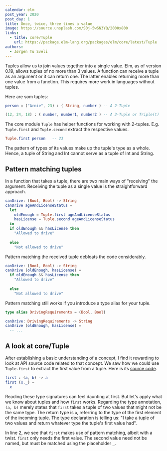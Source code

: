 ```yaml
---
calendar: elm
post_year: 2020
post_day: 1
title: Once, twice, three times a value
image: https://source.unsplash.com/S0j-5wSN3YQ/2000x800
links:
  - title: core/Tuple
    url: https://package.elm-lang.org/packages/elm/core/latest/Tuple
authors:
  - Jørgen Tu Sveli
---
```

Tuples allow us to join values together into a single value. Elm, as of version 0.19, allows tuples of no more than 3 values. A function can receive a tuple as an argument or it can return one. The latter enables returning more than one value from a function. This requires more work in languages without tuples. 

Here are som tuples:

```elm
person = ("Arnie", 23) : ( String, number ) -- A 2-Tuple

(12, 24, 18) : ( number, number1, number2 ) -- A 3-Tuple or Triple(t)
```

The core module `Tuple` has helper functions for working with 2-tuples. E.g. `Tuple.first` and `Tuple.second` extract the respective values. 

```elm
Tuple.first person   -- 23
```

The pattern of types of its values make up the tuple's type as a whole. Hence, a tuple of String and Int cannot serve as a tuple of Int and String.

## Pattern matching tuples

In a function that takes a tuple, there are two main ways of "receiving" the argument. Receiving the tuple as a single value is the straightforward approach.

```elm
canDrive: (Bool, Bool) -> String
canDrive ageAndLicenseStatus =
  let 
    oldEnough = Tuple.first ageAndLicenseStatus
    hasLicense = Tuple.second ageAndLicenseStatus
  in
  if oldEnough && hasLicense then
    "Allowed to drive"
    
  else
    "Not allowed to drive"
```

Pattern matching the received tuple debloats the code considerably.

```elm
canDrive: (Bool, Bool) -> String
canDrive (oldEnough, hasLicense) =
  if oldEnough && hasLicense then
    "Allowed to drive"
    
  else
    "Not allowed to drive"
```

Pattern matching still works if you introduce a type alias for your tuple.

```elm
type alias DrivingRequirements = (Bool, Bool)

canDrive: DrivingRequirements -> String
canDrive (oldEnough, hasLicense) =
  -- ...
```

## A look at core/Tuple

After establishing a basic understanding of a concept, I find it rewarding to look at API source code related to that concept. We saw how we could use `Tuple.first` to extract the first value from a tuple. Here is its [source code](https://github.com/elm/core/blob/master/src/Tuple.elm).

```elm
first : (a, b) -> a
first (x,_) =
  x
```

Reading these type signatures can feel daunting at first. But let's apply what we know about tuples and how `first` works. Regarding the type annotation, `(a, b)` merely states that `first` takes a tuple of two values that might not be the same type. The return type is `a`, referring to the type of the first element of the incoming tuple. The type declaration is telling us: "I take a tuple of two values and return whatever type the tuple's first value had".

In line 2, we see that `first` makes use of pattern matching, albeit with a twist. `first` only needs the first value. The second value need not be named, but must be matched using the placeholder `_`.
